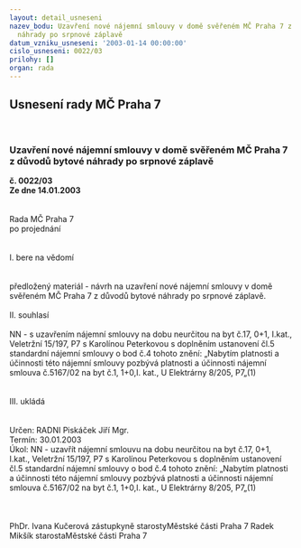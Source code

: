 ```yaml
---
layout: detail_usneseni
nazev_bodu: Uzavření nové nájemní smlouvy v domě svěřeném MČ Praha 7 z důvodů bytové
  náhrady po srpnové záplavě
datum_vzniku_usneseni: '2003-01-14 00:00:00'
cislo_usneseni: 0022/03
prilohy: []
organ: rada
---
```

<div id="ucUsn_pList" class="usn">
	<span><h2>Usnesení rady MČ Praha 7 </h2>
<br></span><div class="standBody">
<span><h3>Uzavření nové nájemní smlouvy v domě svěřeném MČ Praha 7 z důvodů bytové náhrady po srpnové záplavě</h3></span><div class="center">
		<strong>č. 0022/03</strong><br>
	</div>
<div class="center">
		<strong>Ze dne 14.01.2003</strong><br><br>
	</div>
<br>Rada MČ Praha 7<br>po projednání<br><br><br>I.	bere na vědomí<br><br> <br>předložený materiál - návrh na uzavření nové nájemní smlouvy v domě svěřeném MČ Praha 7 z důvodů bytové náhrady po srpnové záplavě. <br><br>II.  souhlasí <br><br>NN - s uzavřením nájemní smlouvy na dobu neurčitou na byt č.17, 0+1, I.kat., Veletržní 15/197, P7 s Karolínou Peterkovou s doplněním ustanovení čl.5 standardní nájemní smlouvy o bod č.4 tohoto znění: „Nabytím platnosti a účinnosti této nájemní smlouvy pozbývá platnosti a účinnosti nájemní smlouva č.5167/02 na byt č.1, 1+0,I. kat., U Elektrárny 8/205, P7„(1)<br><br><br>III.	ukládá <br><br> <br>Určen:	RADNI Piskáček Jiří Mgr.<br>Termín: 30.01.2003<br>Úkol:	NN - uzavřít nájemní smlouvu na dobu neurčitou na byt č.17, 0+1, I.kat., Veletržní 15/197, P7 s Karolínou Peterkovou s doplněním ustanovení čl.5 standardní nájemní smlouvy o bod č.4 tohoto znění: „Nabytím platnosti a účinnosti této nájemní smlouvy pozbývá platnosti a účinnosti nájemní smlouva č.5167/02 na byt č.1, 1+0,I. kat., U Elektrárny 8/205, P7„(1)<br> <br> <br>	<br>PhDr. Ivana Kučerová zástupkyně starostyMěstské části Praha 7	 Radek Mikšík starostaMěstské části Praha 7<br>	<br><br>
</div>
</div>
